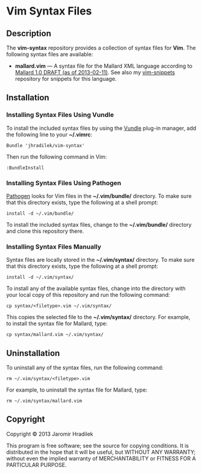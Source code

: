 # Vim Syntax Files

## Description

The **vim-syntax** repository provides a collection of syntax files for **Vim**. The following syntax files are available:

* **mallard.vim** — A syntax file for the Mallard XML language according to [Mallard 1.0 DRAFT (as of 2013-02-11)](http://projectmallard.org/1.0/index.html). See also my [vim-snippets](https://github.com/jhradilek/vim-snippets) repository for snippets for this language.

## Installation

### Installing Syntax Files Using Vundle

To install the included syntax files by using the [Vundle](https://github.com/gmarik/vundle) plug-in manager, add the following line to your **~/.vimrc**:

    Bundle 'jhradilek/vim-syntax'

Then run the following command in Vim:

    :BundleInstall

### Installing Syntax Files Using Pathogen

[Pathogen](https://github.com/tpope/vim-pathogen) looks for Vim files in the **~/.vim/bundle/** directory. To make sure that this directory exists, type the following at a shell prompt:

    install -d ~/.vim/bundle/

To install the included syntax files, change to the **~/.vim/bundle/** directory and clone this repository there.

### Installing Syntax Files Manually

Syntax files are locally stored in the **~/.vim/syntax/** directory. To make sure that this directory exists, type the following at a shell prompt:

    install -d ~/.vim/syntax/

To install any of the available syntax files, change into the directory with your local copy of this repository and run the following command:

    cp syntax/<filetype>.vim ~/.vim/syntax/

This copies the selected file to the **~/.vim/syntax/** directory. For example, to install the syntax file for Mallard, type:

    cp syntax/mallard.vim ~/.vim/syntax/



## Uninstallation

To uninstall any of the syntax files, run the following command:

    rm ~/.vim/syntax/<filetype>.vim

For example, to uninstall the syntax file for Mallard, type:

    rm ~/.vim/syntax/mallard.vim

## Copyright

Copyright © 2013 Jaromir Hradilek

This program is free software; see the source for copying conditions. It is distributed in the hope that it will be useful, but WITHOUT ANY WARRANTY; without even the implied warranty of MERCHANTABILITY or FITNESS FOR A PARTICULAR PURPOSE.
